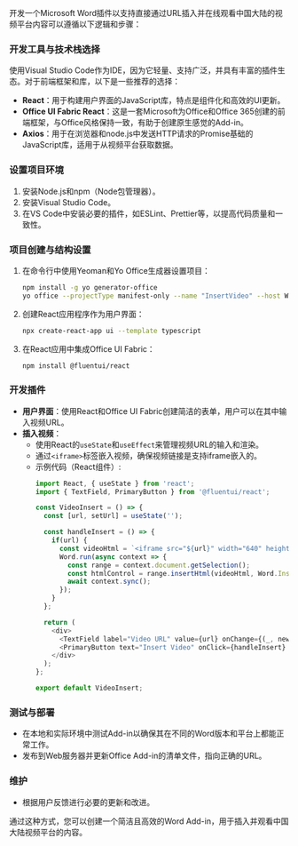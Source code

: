 开发一个Microsoft Word插件以支持直接通过URL插入并在线观看中国大陆的视频平台内容可以遵循以下逻辑和步骤：

### 开发工具与技术栈选择
使用Visual Studio Code作为IDE，因为它轻量、支持广泛，并具有丰富的插件生态。对于前端框架和库，以下是一些推荐的选择：

- **React**：用于构建用户界面的JavaScript库，特点是组件化和高效的UI更新。
- **Office UI Fabric React**：这是一套Microsoft为Office和Office 365创建的前端框架，与Office风格保持一致，有助于创建原生感觉的Add-in。
- **Axios**：用于在浏览器和node.js中发送HTTP请求的Promise基础的JavaScript库，适用于从视频平台获取数据。

### 设置项目环境
1. 安装Node.js和npm（Node包管理器）。
2. 安装Visual Studio Code。
3. 在VS Code中安装必要的插件，如ESLint、Prettier等，以提高代码质量和一致性。

### 项目创建与结构设置
1. 在命令行中使用Yeoman和Yo Office生成器设置项目：
   ```bash
   npm install -g yo generator-office
   yo office --projectType manifest-only --name "InsertVideo" --host Word --ts true
   ```
2. 创建React应用程序作为用户界面：
   ```bash
   npx create-react-app ui --template typescript
   ```
3. 在React应用中集成Office UI Fabric：
   ```bash
   npm install @fluentui/react
   ```

### 开发插件
- **用户界面**：使用React和Office UI Fabric创建简洁的表单，用户可以在其中输入视频URL。
- **插入视频**：
  - 使用React的`useState`和`useEffect`来管理视频URL的输入和渲染。
  - 通过`<iframe>`标签嵌入视频，确保视频链接是支持iframe嵌入的。
  - 示例代码（React组件）:
    ```javascript
    import React, { useState } from 'react';
    import { TextField, PrimaryButton } from '@fluentui/react';

    const VideoInsert = () => {
      const [url, setUrl] = useState('');

      const handleInsert = () => {
        if(url) {
          const videoHtml = `<iframe src="${url}" width="640" height="360" frameborder="0" allowfullscreen></iframe>`;
          Word.run(async context => {
            const range = context.document.getSelection();
            const htmlControl = range.insertHtml(videoHtml, Word.InsertLocation.replace);
            await context.sync();
          });
        }
      };

      return (
        <div>
          <TextField label="Video URL" value={url} onChange={(_, newVal) => setUrl(newVal || '')} />
          <PrimaryButton text="Insert Video" onClick={handleInsert} />
        </div>
      );
    };

    export default VideoInsert;
    ```
  
### 测试与部署
- 在本地和实际环境中测试Add-in以确保其在不同的Word版本和平台上都能正常工作。
- 发布到Web服务器并更新Office Add-in的清单文件，指向正确的URL。

### 维护
- 根据用户反馈进行必要的更新和改进。

通过这种方式，您可以创建一个简洁且高效的Word Add-in，用于插入并观看中国大陆视频平台的内容。
